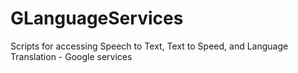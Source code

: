 GLanguageServices
=================

Scripts for accessing Speech to Text, Text to Speed, and Language Translation - Google services
